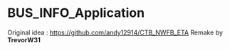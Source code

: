 # BUS_INFO_Application
Original idea : https://github.com/andy12914/CTB_NWFB_ETA
Remake by **TrevorW31**
